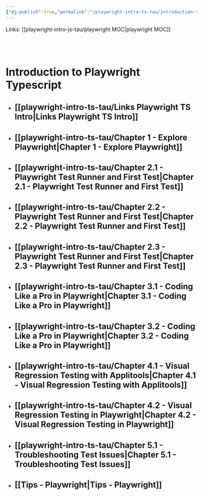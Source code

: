 ```yaml
---
{"dg-publish":true,"permalink":"/playwright-intro-ts-tau/introduction-to-playwright-typescript-moc/","tags":["playwright"]}
---
```



Links: [[playwright-intro-js-tau/playwright MOC\|playwright MOC]]

<br ><br >

# Introduction to Playwright Typescript

- ## [[playwright-intro-ts-tau/Links Playwright TS Intro\|Links Playwright TS Intro]]
- ## [[playwright-intro-ts-tau/Chapter 1 - Explore Playwright\|Chapter 1 - Explore Playwright]]
- ## [[playwright-intro-ts-tau/Chapter 2.1 - Playwright Test Runner and First Test\|Chapter 2.1 - Playwright Test Runner and First Test]]
- ## [[playwright-intro-ts-tau/Chapter 2.2 - Playwright Test Runner and First Test\|Chapter 2.2 - Playwright Test Runner and First Test]]
- ## [[playwright-intro-ts-tau/Chapter 2.3 - Playwright Test Runner and First Test\|Chapter 2.3 - Playwright Test Runner and First Test]]
- ## [[playwright-intro-ts-tau/Chapter 3.1 - Coding Like a Pro in Playwright\|Chapter 3.1 - Coding Like a Pro in Playwright]]
- ## [[playwright-intro-ts-tau/Chapter 3.2 - Coding Like a Pro in Playwright\|Chapter 3.2 - Coding Like a Pro in Playwright]]
- ## [[playwright-intro-ts-tau/Chapter 4.1 - Visual Regression Testing with Applitools\|Chapter 4.1 - Visual Regression Testing with Applitools]]
- ## [[playwright-intro-ts-tau/Chapter 4.2 - Visual Regression Testing in Playwright\|Chapter 4.2 - Visual Regression Testing in Playwright]]
- ## [[playwright-intro-ts-tau/Chapter 5.1 - Troubleshooting Test Issues\|Chapter 5.1 - Troubleshooting Test Issues]]
- ## [[Tips - Playwright\|Tips - Playwright]]
